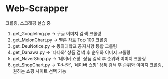 # Web-Scrapper
크롤링, 스크래핑 실습 중

1. get_GoogleImg.py -> 구글 이미지 검색 크롤링
2. get_MelonChart.py -> 멜론 차트 Top 100 크롤링
3. get_DeuNotice.py -> 동의대학교 공지사항 통합 크롤링
4. get_Danawa.py -> '다나와' 상품 검색 후 순위와 이미지 크롤링
5. get_NaverShop.py -> '네이버 쇼핑' 상품 검색 후 순위와 이미지 크롤링
6. get_ShopChart.py -> '다나와', '네이버 쇼핑' 상품 검색 후 순위와 이미지 크롤링, 원하는 쇼핑 사이트 선택 가능
